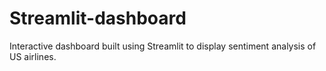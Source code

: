 # Streamlit-dashboard
Interactive dashboard built using Streamlit to display sentiment analysis of US airlines.
